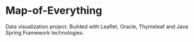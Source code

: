 # Map-of-Everything
Data visualization project. Builded with Leaflet, Oracle, Thymeleaf and Java Spring Framework technologies.
